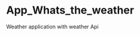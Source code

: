 # App_Whats_the_weather
Weather application with weather  Api   














































































  
















